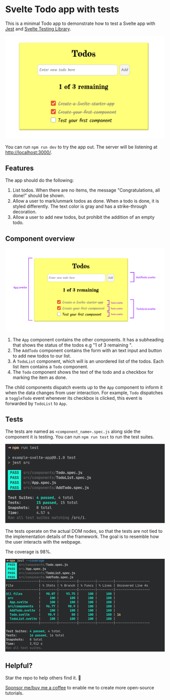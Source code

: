 # Svelte Todo app with tests

This is a minimal Todo app to demonstrate how to test a Svelte app with [Jest](https://jestjs.io/) and [Svelte Testing Library](https://testing-library.com/docs/svelte-testing-library/intro).

![screenshot](img/screenshot.png)

You can run `npm run dev` to try the app out. The server will be listening at [http://localhost:3000/](http://localhost:3000/).

## Features

The app should do the following:

1. List todos. When there are no items, the message "Congratulations, all done!" should be shown.
2. Allow a user to mark/unmark todos as done. When a todo is done, it is styled differently. The text color is gray and has a strike-through decoration.
3. Allow a user to add new todos, but prohibit the addition of an empty todo.

## Component overview

![screenshot](img/component-figure.png)

1. The `App` component contains the other components. It has a subheading that shows the status of the todos e.g "1 of 3 remaining ".
2. The `AddTodo` component contains the form with an text input and button to add new todos to our list.
3. A `TodoList` component, which will is an unordered list of the todos. Each list item contains a `Todo` component.
4. The `Todo` component shows the text of the todo and a checkbox for marking the item as done.

The child components dispatch events up to the `App` component to inform it when the data changes from user interaction. For example, `Todo` dispatches a `toggleTodo` event whenever its checkbox is clicked, this event is forwarded by `TodoList` to `App`.

## Tests

The tests are named as `<component_name>.spec.js` along side the component it is testing. You can run `npm run test` to run the test suites.

![test output](img/test-output.png)

The tests operate on the actual DOM nodes, so that the tests are not tied to the implementation details of the framework. The goal is to resemble how the user interacts with the webpage.

The coverage is 98%.

![test coverage](img/test-coverage.png)

## Helpful?

Star the repo to help others find it. 🌟

[Sponsor me/buy me a coffee](https://ko-fi.com/roboleary ) to enable me to create more open-source tutorials.
